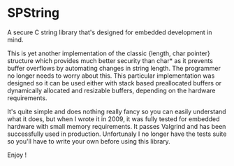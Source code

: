 # SPString
A secure C string library that's designed for embedded development in mind.

This is yet another implementation of the classic {length, char pointer} structure which provides 
much better security than char* as it prevents buffer overflows by automating changes in string length.
The programmer no longer needs to worry about this.
This particular implementation was designed so it can be used either with stack based preallocated buffers 
or dynamically allocated and resizable buffers, depending on the hardware requirements.

It's quite simple and does nothing really fancy so you can easily understand what it
does, but when I wrote it in 2009, it was fully tested for embedded hardware with small
memory requirements. It passes Valgrind and has been successfully used in production.
Unfortunaly I no longer have the tests suite so you'll have to write your own before 
using this library.

Enjoy !
